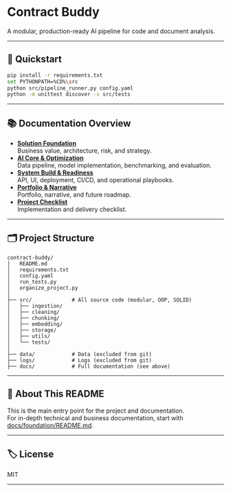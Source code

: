# Contract Buddy

A modular, production-ready AI pipeline for code and document analysis.

---

## 🚀 Quickstart

```sh
pip install -r requirements.txt
set PYTHONPATH=%CD%\src
python src/pipeline_runner.py config.yaml
python -m unittest discover -s src/tests
```

---

## 📚 Documentation Overview

- **[Solution Foundation](docs/foundation/README.md)**  
  Business value, architecture, risk, and strategy.
- **[AI Core & Optimization](docs/core/README.md)**  
  Data pipeline, model implementation, benchmarking, and evaluation.
- **[System Build & Readiness](docs/build/README.md)**  
  API, UI, deployment, CI/CD, and operational playbooks.
- **[Portfolio & Narrative](docs/portfolio/README.md)**  
  Portfolio, narrative, and future roadmap.
- **[Project Checklist](docs/checklist.md)**  
  Implementation and delivery checklist.

---

## 🗂️ Project Structure

```
contract-buddy/
│   README.md
│   requirements.txt
│   config.yaml
│   run_tests.py
│   organize_project.py
│
├── src/             # All source code (modular, OOP, SOLID)
│   ├── ingestion/
│   ├── cleaning/
│   ├── chunking/
│   ├── embedding/
│   ├── storage/
│   ├── utils/
│   └── tests/
│
├── data/            # Data (excluded from git)
├── logs/            # Logs (excluded from git)
├── docs/            # Full documentation (see above)
```

---

## 📝 About This README

This is the main entry point for the project and documentation.  
For in-depth technical and business documentation, start with [docs/foundation/README.md](docs/foundation/README.md).

---

## 🏷️ License

MIT

---
